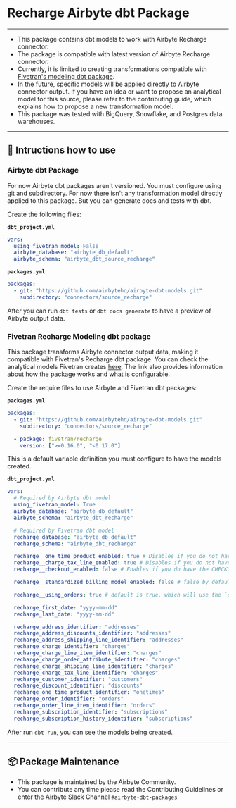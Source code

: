 # Recharge Airbyte dbt Package

---

- This package contains dbt models to work with Airbyte Recharge connector.
- The package is compatible with latest version of Airbyte Recharge connector.
- Currently, it is limited to creating transformations compatible with [Fivetran's modeling dbt package](https://github.com/fivetran/dbt_recharge/tree/main).
- In the future, specific models will be applied directly to Airbyte connector output. If you have an idea or want to propose an analytical model for this source, please refer to the contributing guide, which explains how to propose a new transformation model.
- This package was tested with BigQuery, Snowflake, and Postgres data warehouses.

---

## 🎯 Intructions how to use

### Airbyte dbt Package

For now Airbyte dbt packages aren't versioned. You must configure using git and subdirectory. For now there isn't any transformation model directly applied to this package. But you can generate docs and tests with dbt.

Create the following files:

**`dbt_project.yml`**

```yaml
vars:
  using_fivetran_model: False
  airbyte_database: "airbyte_db_default"
  airbyte_schema: "airbyte_dbt_source_recharge"
```

**`packages.yml`**

```yaml
packages:
  - git: "https://github.com/airbytehq/airbyte-dbt-models.git"
    subdirectory: "connectors/source_recharge"
```

After you can run `dbt tests` or `dbt docs generate` to have a preview of Airbyte output data.

### Fivetran Recharge Modeling dbt package

This package transforms Airbyte connector output data, making it compatible with Fivetran's Recharge dbt package. You can check the analytical models Fivetran creates [here](https://github.com/fivetran/dbt_recharge/tree/main?tab=readme-ov-file#-what-does-this-dbt-package-do). The link also provides information about how the package works and what is configurable.

Create the require files to use Airbyte and Fivetran dbt packages:

**`packages.yml`**

```yaml
packages:
  - git: "https://github.com/airbytehq/airbyte-dbt-models.git"
    subdirectory: "connectors/source_recharge"

  - package: fivetran/recharge
    version: [">=0.16.0", "<0.17.0"]
```

This is a default variable definition you must configure to have the models created.

**`dbt_project.yml`**

```yaml
vars:
  # Required by Airbyte dbt model
  using_fivetran_model: True
  airbyte_database: "airbyte_db_default"
  airbyte_schema: "airbyte_dbt_recharge"

  # Required by Fivetran dbt model
  recharge_database: "airbyte_db_default"
  recharge_schema: "airbyte_dbt_recharge"

  recharge__one_time_product_enabled: true # Disables if you do not have the ONE_TIME_PRODUCT table. Default is True.
  recharge__charge_tax_line_enabled: true # Disables if you do not have the CHARGE_TAX_LINE table. Default is True.
  recharge__checkout_enabled: false # Enables if you do have the CHECKOUT table. Default is False.

  recharge__standardized_billing_model_enabled: false # false by default.

  recharge__using_orders: true # default is true, which will use the `orders` version of the source.

  recharge_first_date: "yyyy-mm-dd"
  recharge_last_date: "yyyy-mm-dd"

  recharge_address_identifier: "addresses"
  recharge_address_discounts_identifier: "addresses"
  recharge_address_shipping_line_identifier: "addresses"
  recharge_charge_identifier: "charges" 
  recharge_charge_line_item_identifier: "charges"
  recharge_charge_order_attribute_identifier: "charges"  
  recharge_charge_shipping_line_identifier: "charges"  
  recharge_charge_tax_line_identifier: "charges"  
  recharge_customer_identifier: "customers" 
  recharge_discount_identifier: "discounts" 
  recharge_one_time_product_identifier: "onetimes" 
  recharge_order_identifier: "orders"
  recharge_order_line_item_identifier: "orders" 
  recharge_subscription_identifier: "subscriptions" 
  recharge_subscription_history_identifier: "subscriptions" 


```

After run `dbt run`, you can see the models being created.

---

## :package: Package Maintenance

- This package is maintained by the Airbyte Community.
- You can contribute any time please read the Contributing Guidelines or enter the Airbyte Slack Channel `#airbyte-dbt-packages`
